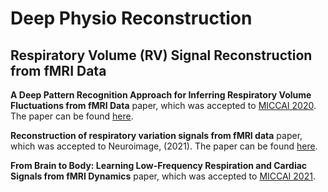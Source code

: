 # Deep Physio Reconstruction

## Respiratory Volume (RV) Signal Reconstruction from fMRI Data

**A Deep Pattern Recognition Approach for Inferring
Respiratory Volume Fluctuations from fMRI Data** paper, which was accepted to [MICCAI 2020](https://www.miccai2020.org/en/).
The paper can be found [here](https://link.springer.com/chapter/10.1007/978-3-030-59728-3_42).

**Reconstruction of respiratory variation signals from fMRI data** paper, which was accepted to Neuroimage, (2021). 
The paper can be found [here](https://doi.org/10.1016/j.neuroimage.2020.117459).

**From Brain to Body: Learning Low-Frequency Respiration and Cardiac Signals from fMRI Dynamics**  paper, which was accepted to [MICCAI 2021](https://www.miccai2021.org/en/). 
